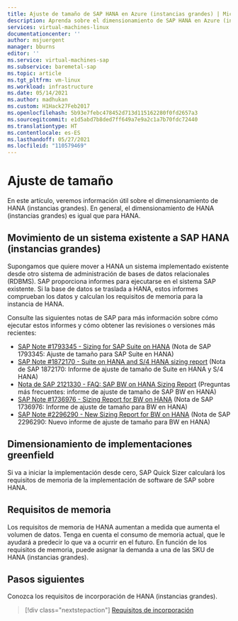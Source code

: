 ```yaml
---
title: Ajuste de tamaño de SAP HANA en Azure (instancias grandes) | Microsoft Docs
description: Aprenda sobre el dimensionamiento de SAP HANA en Azure (instancias grandes).
services: virtual-machines-linux
documentationcenter: ''
author: msjuergent
manager: bburns
editor: ''
ms.service: virtual-machines-sap
ms.subservice: baremetal-sap
ms.topic: article
ms.tgt_pltfrm: vm-linux
ms.workload: infrastructure
ms.date: 05/14/2021
ms.author: madhukan
ms.custom: H1Hack27Feb2017
ms.openlocfilehash: 5b93e7febc478452d713d115162280f0fd2657a3
ms.sourcegitcommit: e1d5abd7b8ded7ff649a7e9a2c1a7b70fdc72440
ms.translationtype: HT
ms.contentlocale: es-ES
ms.lasthandoff: 05/27/2021
ms.locfileid: "110579469"
---
```

# <a name="sizing"></a>Ajuste de tamaño

En este artículo, veremos información útil sobre el dimensionamiento de HANA (instancias grandes). En general, el dimensionamiento de HANA (instancias grandes) es igual que para HANA. 

## <a name="moving-an-existing-system-to-sap-hana-large-instances"></a>Movimiento de un sistema existente a SAP HANA (instancias grandes)

Supongamos que quiere mover a HANA un sistema implementado existente desde otro sistema de administración de bases de datos relacionales (RDBMS). SAP proporciona informes para ejecutarse en el sistema SAP existente. Si la base de datos se traslada a HANA, estos informes comprueban los datos y calculan los requisitos de memoria para la instancia de HANA. 

Consulte las siguientes notas de SAP para más información sobre cómo ejecutar estos informes y cómo obtener las revisiones o versiones más recientes:

- [SAP Note #1793345 - Sizing for SAP Suite on HANA](https://launchpad.support.sap.com/#/notes/1793345) (Nota de SAP 1793345: Ajuste de tamaño para SAP Suite en HANA)
- [SAP Note #1872170 - Suite on HANA and S/4 HANA sizing report](https://launchpad.support.sap.com/#/notes/1872170) (Nota de SAP 1872170: Informe de ajuste de tamaño de Suite en HANA y S/4 HANA)
- [Nota de SAP 2121330 - FAQ: SAP BW on HANA Sizing Report](https://launchpad.support.sap.com/#/notes/2121330) (Preguntas más frecuentes: informe de ajuste de tamaño de SAP BW en HANA)
- [SAP Note #1736976 - Sizing Report for BW on HANA](https://launchpad.support.sap.com/#/notes/1736976) (Nota de SAP 1736976: Informe de ajuste de tamaño para BW en HANA)
- [SAP Note #2296290 - New Sizing Report for BW on HANA](https://launchpad.support.sap.com/#/notes/2296290) (Nota de SAP 2296290: Nuevo informe de ajuste de tamaño para BW en HANA)

## <a name="sizing-greenfield-implementations"></a>Dimensionamiento de implementaciones greenfield

Si va a iniciar la implementación desde cero, SAP Quick Sizer calculará los requisitos de memoria de la implementación de software de SAP sobre HANA.

## <a name="memory-requirements"></a>Requisitos de memoria

Los requisitos de memoria de HANA aumentan a medida que aumenta el volumen de datos. Tenga en cuenta el consumo de memoria actual, que le ayudará a predecir lo que va a ocurrir en el futuro. En función de los requisitos de memoria, puede asignar la demanda a una de las SKU de HANA (instancias grandes).

## <a name="next-steps"></a>Pasos siguientes

Conozca los requisitos de incorporación de HANA (instancias grandes).

> [!div class="nextstepaction"]
> [Requisitos de incorporación](hana-onboarding-requirements.md)
